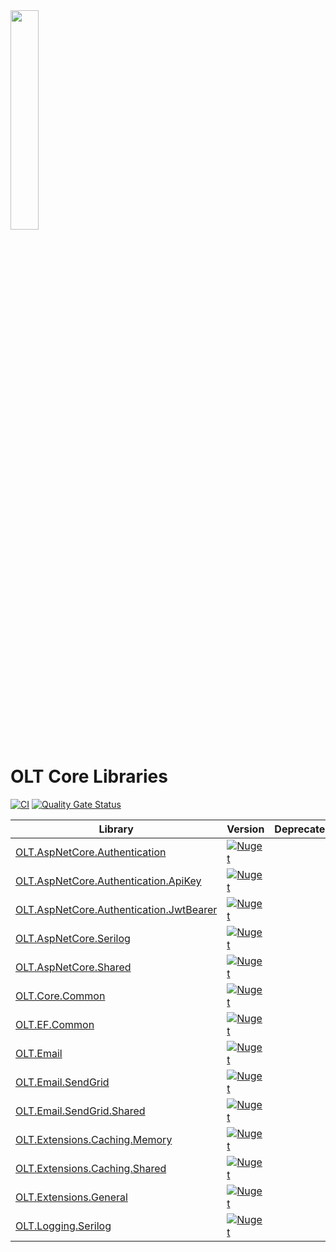 <img src="https://user-images.githubusercontent.com/1365728/127748628-47575d74-a2fb-4539-a31e-74d8b435fc21.png" width="30%" >

# OLT Core Libraries

[![CI](https://github.com/OuterlimitsTech/olt-dotnet-core/actions/workflows/build.yml/badge.svg)](https://github.com/OuterlimitsTech/olt-dotnet-core/actions/workflows/build.yml) [![Quality Gate Status](https://sonarcloud.io/api/project_badges/measure?project=OuterlimitsTech_olt-dotnet-core&metric=alert_status)](https://sonarcloud.io/summary/new_code?id=OuterlimitsTech_olt-dotnet-core)

| Library                                                                                   | Version                                                                                                                                                    | Deprecated |
| ----------------------------------------------------------------------------------------- | ---------------------------------------------------------------------------------------------------------------------------------------------------------- | ---------- |
| [OLT.AspNetCore.Authentication](./src/OLT.AspNetCore.Authentication/)                     | [![Nuget](https://img.shields.io/nuget/v/OLT.AspNetCore.Authentication)](https://www.nuget.org/packages/OLT.AspNetCore.Authentication)                     |            |
| [OLT.AspNetCore.Authentication.ApiKey](./src/OLT.AspNetCore.Authentication.ApiKey/)       | [![Nuget](https://img.shields.io/nuget/v/OLT.AspNetCore.Authentication.ApiKey)](https://www.nuget.org/packages/OLT.AspNetCore.Authentication.ApiKey)       |            |
| [OLT.AspNetCore.Authentication.JwtBearer](./src/OLT.AspNetCore.Authentication.JwtBearer/) | [![Nuget](https://img.shields.io/nuget/v/OLT.AspNetCore.Authentication.JwtBearer)](https://www.nuget.org/packages/OLT.AspNetCore.Authentication.JwtBearer) |            |
| [OLT.AspNetCore.Serilog](./src/OLT.AspNetCore.Serilog/)                                   | [![Nuget](https://img.shields.io/nuget/v/OLT.AspNetCore.Serilog)](https://www.nuget.org/packages/OLT.AspNetCore.Serilog)                                   |            |
| [OLT.AspNetCore.Shared](./src/OLT.AspNetCore.Shared/)                                     | [![Nuget](https://img.shields.io/nuget/v/OLT.AspNetCore.Shared)](https://www.nuget.org/packages/OLT.AspNetCore.NLog)                                       |            |
| [OLT.Core.Common](./src/OLT.Core.Common/)                                                 | [![Nuget](https://img.shields.io/nuget/v/OLT.Core.Common)](https://www.nuget.org/packages/OLT.Core.Common)                                                 |            |
| [OLT.EF.Common](./src/OLT.EF.Common/)                                                     | [![Nuget](https://img.shields.io/nuget/v/OLT.EF.Common)](https://www.nuget.org/packages/OLT.EF.Common)                                                     |            |
| [OLT.Email](./src/OLT.Email/)                                                             | [![Nuget](https://img.shields.io/nuget/v/OLT.Email)](https://www.nuget.org/packages/OLT.Email)                                                             |            |
| [OLT.Email.SendGrid](./src/OLT.Email.SendGrid/)                                           | [![Nuget](https://img.shields.io/nuget/v/OLT.Email.SendGrid)](https://www.nuget.org/packages/OLT.Email.SendGrid)                                           |            |
| [OLT.Email.SendGrid.Shared](./src/OLT.Email.SendGrid.Shared/)                             | [![Nuget](https://img.shields.io/nuget/v/OLT.Email.SendGrid.Shared)](https://www.nuget.org/packages/OLT.Email.SendGrid.Shared)                             |            |
| [OLT.Extensions.Caching.Memory](./src/OLT.Extensions.Caching.Memory/)                     | [![Nuget](https://img.shields.io/nuget/v/OLT.Extensions.Caching.Memory)](https://www.nuget.org/packages/OLT.Extensions.Caching.Memory)                     |            |
| [OLT.Extensions.Caching.Shared](./src/OLT.Extensions.Caching.Shared/)                     | [![Nuget](https://img.shields.io/nuget/v/OLT.Extensions.Caching.Shared)](https://www.nuget.org/packages/OLT.Extensions.Caching.Shared)                     |            |
| [OLT.Extensions.General](./src/OLT.Extensions.General/)                                   | [![Nuget](https://img.shields.io/nuget/v/OLT.Extensions.General)](https://www.nuget.org/packages/OLT.Extensions.General)                                   |            |
| [OLT.Logging.Serilog](./src/OLT.Logging.Serilog/)                                         | [![Nuget](https://img.shields.io/nuget/v/OLT.Logging.Serilog)](https://www.nuget.org/packages/OLT.Logging.Serilog)                                         |            |

